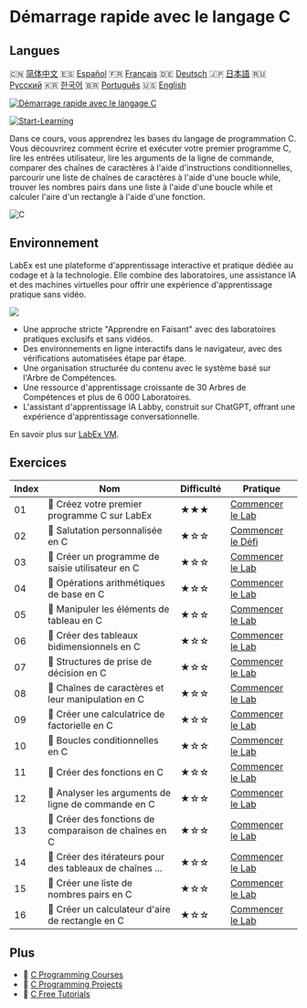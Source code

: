 # Démarrage rapide avec le langage C

## Langues

🇨🇳 [简体中文](README_zh.md) 🇪🇸 [Español](README_es.md) 🇫🇷 [Français](README_fr.md) 🇩🇪 [Deutsch](README_de.md) 🇯🇵 [日本語](README_ja.md) 🇷🇺 [Русский](README_ru.md) 🇰🇷 [한국어](README_ko.md) 🇧🇷 [Português](README_pt.md) 🇺🇸 [English](README.md) 

[![Démarrage rapide avec le langage C](https://cover-creator.labex.io/quick-start-with-c.png?lang=fr)](https://labex.io/fr/courses/quick-start-with-c)

[![Start-Learning](https://img.shields.io/badge/Start-Learning-whitesmoke?style=for-the-badge)](https://labex.io/fr/courses/quick-start-with-c)

Dans ce cours, vous apprendrez les bases du langage de programmation C. Vous découvrirez comment écrire et exécuter votre premier programme C, lire les entrées utilisateur, lire les arguments de la ligne de commande, comparer des chaînes de caractères à l'aide d'instructions conditionnelles, parcourir une liste de chaînes de caractères à l'aide d'une boucle while, trouver les nombres pairs dans une liste à l'aide d'une boucle while et calculer l'aire d'un rectangle à l'aide d'une fonction.

![C](https://img.shields.io/badge/C-whitesmoke?style=for-the-badge&logo=c)


## Environnement

LabEx est une plateforme d'apprentissage interactive et pratique dédiée au codage et à la technologie. Elle combine des laboratoires, une assistance IA et des machines virtuelles pour offrir une expérience d'apprentissage pratique sans vidéo.

![](https://tutorial-screenshot.getvm.io/images/vm-1725247253.png)

- Une approche stricte "Apprendre en Faisant" avec des laboratoires pratiques exclusifs et sans vidéos.
- Des environnements en ligne interactifs dans le navigateur, avec des vérifications automatisées étape par étape.
- Une organisation structurée du contenu avec le système basé sur l'Arbre de Compétences.
- Une ressource d'apprentissage croissante de 30 Arbres de Compétences et plus de 6 000 Laboratoires.
- L'assistant d'apprentissage IA Labby, construit sur ChatGPT, offrant une expérience d'apprentissage conversationnelle.

En savoir plus sur [LabEx VM](https://support.labex.io/using-labex/virtual-machine).

## Exercices

|   Index | Nom                                                      | Difficulté   | Pratique                                                                                                                      |
|---------|----------------------------------------------------------|--------------|-------------------------------------------------------------------------------------------------------------------------------|
|      01 | 📖 Créez votre premier programme C sur LabEx             | ★★★          | <a target='_blank' href='https://labex.io/fr/tutorials/c-create-your-first-c-program-in-labex-438241'>Commencer le Lab</a>    |
|      02 | 🎯 Salutation personnalisée en C                         | ★☆☆          | <a target='_blank' href='https://labex.io/fr/tutorials/c-personalized-c-greeting-391828'>Commencer le Défi</a>                |
|      03 | 📖 Créer un programme de saisie utilisateur en C         | ★☆☆          | <a target='_blank' href='https://labex.io/fr/tutorials/c-create-user-input-program-in-c-438242'>Commencer le Lab</a>          |
|      04 | 📖 Opérations arithmétiques de base en C                 | ★☆☆          | <a target='_blank' href='https://labex.io/fr/tutorials/c-basic-arithmetic-operations-in-c-438262'>Commencer le Lab</a>        |
|      05 | 📖 Manipuler les éléments de tableau en C                | ★☆☆          | <a target='_blank' href='https://labex.io/fr/tutorials/c-manipulate-array-elements-in-c-438261'>Commencer le Lab</a>          |
|      06 | 📖 Créer des tableaux bidimensionnels en C               | ★☆☆          | <a target='_blank' href='https://labex.io/fr/tutorials/c-create-two-dimensional-arrays-in-c-438259'>Commencer le Lab</a>      |
|      07 | 📖 Structures de prise de décision en C                  | ★☆☆          | <a target='_blank' href='https://labex.io/fr/tutorials/c-decision-making-structures-in-c-438255'>Commencer le Lab</a>         |
|      08 | 📖 Chaînes de caractères et leur manipulation en C       | ★☆☆          | <a target='_blank' href='https://labex.io/fr/tutorials/c-strings-and-manipulate-them-in-c-438258'>Commencer le Lab</a>        |
|      09 | 📖 Créer une calculatrice de factorielle en C            | ★☆☆          | <a target='_blank' href='https://labex.io/fr/tutorials/c-create-factorial-calculator-in-c-438256'>Commencer le Lab</a>        |
|      10 | 📖 Boucles conditionnelles en C                          | ★☆☆          | <a target='_blank' href='https://labex.io/fr/tutorials/c-conditional-loops-in-c-438260'>Commencer le Lab</a>                  |
|      11 | 📖 Créer des fonctions en C                              | ★☆☆          | <a target='_blank' href='https://labex.io/fr/tutorials/c-create-functions-in-c-438257'>Commencer le Lab</a>                   |
|      12 | 📖 Analyser les arguments de ligne de commande en C      | ★☆☆          | <a target='_blank' href='https://labex.io/fr/tutorials/c-parse-command-line-arguments-in-c-438243'>Commencer le Lab</a>       |
|      13 | 📖 Créer des fonctions de comparaison de chaînes en C    | ★☆☆          | <a target='_blank' href='https://labex.io/fr/tutorials/c-create-string-comparison-functions-in-c-438244'>Commencer le Lab</a> |
|      14 | 📖 Créer des itérateurs pour des tableaux de chaînes ... | ★☆☆          | <a target='_blank' href='https://labex.io/fr/tutorials/c-create-string-array-iterators-in-c-438245'>Commencer le Lab</a>      |
|      15 | 📖 Créer une liste de nombres pairs en C                 | ★☆☆          | <a target='_blank' href='https://labex.io/fr/tutorials/c-create-even-numbers-list-in-c-438246'>Commencer le Lab</a>           |
|      16 | 📖 Créer un calculateur d'aire de rectangle en C         | ★☆☆          | <a target='_blank' href='https://labex.io/fr/tutorials/c-create-a-rectangle-area-calculator-in-c-438247'>Commencer le Lab</a> |

## Plus

- 🔗 [C Programming Courses](https://github.com/labex-labs/awesome-programming-courses)
- 🔗 [C Programming Projects](https://github.com/labex-labs/awesome-programming-projects)
- 🔗 [C Free Tutorials](https://github.com/labex-labs/c-free-tutorials)


